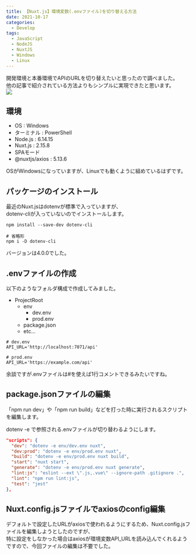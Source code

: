 ```yaml
---
title: 【Nuxt.js】環境変数(.envファイル)を切り替える方法
date: 2021-10-17
categories:
  - Develop
tags:
  - JavaScript
  - NodeJS
  - NuxtJS
  - Windows
  - Linux
---
```


開発環境と本番環境でAPIのURLを切り替えたいと思ったので調べました。  
他の記事で紹介されている方法よりもシンプルに実現できたと思います。  
<img src="https://hyrorre.com/wp-content/uploads/2021/10/1_GzDBs0lKGg35RRK50dTNtQ_crop.jpg" class="shadow">

<!--more-->

## 環境
- OS : Windows
- ターミナル : PowerShell
- Node.js : 6.14.15
- Nuxt.js : 2.15.8
- SPAモード
- @nuxtjs/axios : 5.13.6

OSがWindowsになっていますが、Linuxでも動くように組めているはずです。

## パッケージのインストール
最近のNuxt.jsはdotenvが標準で入っていますが、  
dotenv-cliが入っていないのでインストールします。

```shell
npm install --save-dev dotenv-cli
 
# 省略形
npm i -D dotenv-cli
```

バージョンは4.0.0でした。

## .envファイルの作成
以下のようなフォルダ構成で作成してみました。

- ProjectRoot
  - env
    - dev.env
    - prod.env
  - package.json
  - etc…

```shell
# dev.env
API_URL='http://localhost:7071/api'
 
# prod.env
API_URL='https://example.com/api'
```

余談ですが.envファイルは#を使えば1行コメントできるみたいですね。

## package.jsonファイルの編集
「npm run dev」や「npm run build」などを打った時に実行されるスクリプトを編集します。

dotenv -e で参照される.envファイルが切り替わるようにします。

```json
"scripts": {
  "dev": "dotenv -e env/dev.env nuxt",
  "dev:prod": "dotenv -e env/prod.env nuxt",
  "build": "dotenv -e env/prod.env nuxt build",
  "start": "nuxt start",
  "generate": "dotenv -e env/prod.env nuxt generate",
  "lint:js": "eslint --ext \".js,.vue\" --ignore-path .gitignore .",
  "lint": "npm run lint:js",
  "test": "jest"
},
```

## Nuxt.config.jsファイルでaxiosのconfig編集
デフォルトで設定したURLがaxiosで使われるようにするため、Nuxt.config.jsファイルを編集しようとしたのですが、  
特に設定をしなかった場合はaxiosが環境変数API_URLを読み込んでくれるようですので、今回ファイルの編集は不要でした。
